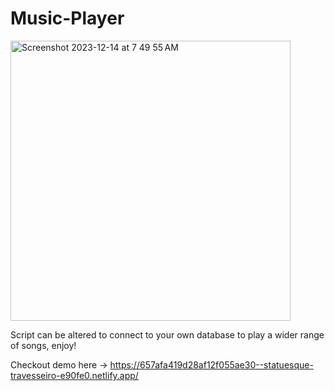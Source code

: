 # Music-Player  
<img width="448" alt="Screenshot 2023-12-14 at 7 49 55 AM" src="https://github.com/Victor-Floyd/Music-Player/assets/148398397/bc5f2b4f-1543-4532-be24-6836acaf8a94">

Script can be altered to connect to your own database to play a wider range of songs, enjoy!

Checkout demo here -> https://657afa419d28af12f055ae30--statuesque-travesseiro-e90fe0.netlify.app/
